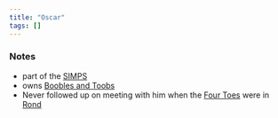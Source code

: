 ```yaml
---
title: "Oscar"
tags: []
---
```


### Notes
- part of the [SIMPS](content/Organizations/SIMPS.md)
- owns [Boobles and Toobs](content/Places/Boobles%20and%20Toobs.md)
- Never followed up on meeting with him when the [Four Toes](content/PCs/Four%20Toes.md) were in [Rond](content/Places/Rond.md)
